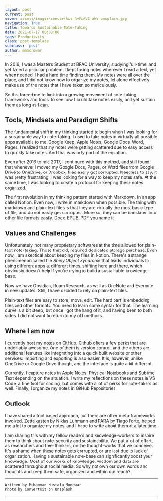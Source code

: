 ```yaml
---
layout: post
current: post
cover: assets/images/convertkit-RvPiAVE-zWo-unsplash.jpg
navigation: True
title: Towards Sustainable Note-Taking
date: 2021-07-17 00:00:00
tags: Productivity
class: post-template
subclass: 'post'
author: mmmonowar
---
```


In 2016, I was a Masters Student at BRAC University, studying full-time, and yet faced a peculiar problem. I kept taking notes whenever I read a text, yet when needed, I had a hard time finding them. My notes were all over the place, and I did not know how to organize my notes, let alone effectively make use of the notes that I have taken so meticulously.

So this forced me to look into a growing movement of note-taking frameworks and tools, to see how I could take notes easily, and yet sustain them as long as I can.

## Tools, Mindsets and Paradigm Shifts

The fundamental shift in my thinking started to begin when I was looking for a sustainable way to note-taking. I used to take notes in virtually all possible apps available to me. Google Keep, Apple Notes, Google Docs, Word, Pages. I realized that my notes were getting scattered due to easy access to quickly take notes. And that was only part of the equation.

Even after 2016 to mid 2017, I continued with this method, and still found that whenever I moved my Google Docs, Pages, or Word files from Google Drive to OneDrive, or Dropbox, files easily got corrupted. Needless to say, it was pretty frustrating. I was looking for a way to keep my notes safe. At the same time, I was looking to create a protocol for keeping these notes organized.

The first revolution in my thinking pattern started with Markdown. In an app called Notion. Even now, I write in markdown when possible. The thing with markdown and plain-text files is that they are virtually the most basic type of file, and do not easily get corrupted. More so, they can be translated into other file formats easily. Docx, EPUB, PDF you name it.

## Values and Challenges

Unfortunately, not many proprietary softwares at the time allowed for plain-text note-taking. Those that did, required dedicated storage purchase. Even now, I am skeptical about keeping my files in Notion. There's a strange phenomenon called the *Shiny Object Syndrome* that leads individuals to using different apps at different times, shifting here and there, which obviously doesn't help if you're trying to build a sustainable knowledge-base.

Now we have Obsidian, Roam Research, as well as OneNote and Evernote in new updates. Still, I have decided to rely on plain-text files.

Plain-text files are easy to store, move, edit. The hard part is embedding files and other formats. You need to learn some syntax for that. The learning curve is a bit steep, but once I got the hang of it, and having been to both sides, I did not want to return to my old methods.

## Where I am now

I currently host my notes on GitHub. Github offers a few perks that are undeniably awesome. One of them is version control, and the others are additional features like integrating into a quick-built website or other services. Importing and exporting is also easier. It is, however, unlike OneDrive or Google Drive though, and the interface is quite a bit different.

Currently, I capture notes in Apple Notes, Physical Notebooks and Sublime Text depending on the situation. I write my reflections on these notes in VS Code, a fine tool for coding, but comes with a lot of perks for note-takers as well. Finally, I organize my notes in GitHub Repositories.

## Outlook

I have shared a tool based approach, but there are other meta-frameworks involved. Zettelkasten by Niklas Luhmann and PARA by Tiago Forte, helped me a lot to organize my notes, and I hope to write about them at a later time.

I am sharing this with my fellow readers and knowledge-workers to inspire them to think about note-security and sustainability. We put a lot of effort, as researchers and free-thinkers, on the thought-works that we conceive. It's a shame when these notes gets corrupted, or are lost due to lack of organization. Having a sustainable note-base can significantly boost your knowledge. Most of our works of knowledge, wisdom and data are scattered throughout social media. So why not own our own words and thoughts and keep them safe, organized and within our reach? 


--- 

    Written by Muhammad Mustafa Monowar
    Photo by ConvertKit on Unsplash

---